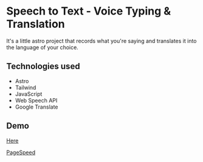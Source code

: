 # Speech to Text - Voice Typing & Translation

It's a little astro project that records what you're saying and translates it into the language of your choice.

## Technologies used

* Astro
* Tailwind
* JavaScript
* Web Speech API
* Google Translate

## Demo

[Here](https://speech-to-text-voice.vercel.app/)

[PageSpeed](https://pagespeed.web.dev/analysis/https-speech-to-text-voice-vercel-app/vyworsmq7g?form_factor=desktop)